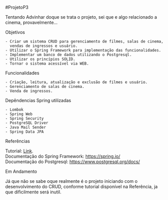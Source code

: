 #ProjetoP3

Tentando Advinhar doque se trata o projeto, sei que e algo relacionado a cinema, provavelmente...

Objetivos

    - Criar um sistema CRUD para gerenciamento de filmes, salas de cinema, 
      vendas de ingressos e usuário.
    - Utilizar o Spring Framework para implementação das funcionalidades.
    - Implementar um banco de dados utilizando o Postgresql.
    - Utilizar os princípios SOLID.
    - Tornar o sistema acessível via WEB.

Funcionalidades

    - Criação, leitura, atualização e exclusão de filmes e usuário.
    - Gerenciamento de salas de cinema.
    - Venda de ingressos.

Depêndencias Spring utilizadas

    - Lombok
    - Spring Web
    - Spring Security
    - PostgreSQL Driver
    - Java Mail Sender
    - Spring Data JPA

Referências

   Tutorial: [Link](https://www.youtube.com/watch?v=QwQuro7ekvc&ab_channel=Amigoscode).<br />
   Documentação do Spring Framework: https://spring.io/<br />
   Documentação do Postgresql: https://www.postgresql.org/docs/<br />
   

    
Em Andamento

   Já que não se sabe oque realmente é o projeto iniciando com o desenvolvimento do CRUD, conforme tutorial         disponível na Referência, ja que dificilmente será inutil.
